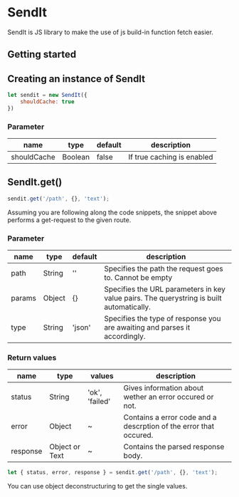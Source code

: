 # SendIt

SendIt is JS library to make the use of js build-in function fetch easier.

## Getting started

## Creating an instance of SendIt

```js
let sendit = new SendIt({
    shouldCache: true
})
```

### Parameter

|name|type|default|description|
|---|---|---|---|
|shouldCache|Boolean|false|If true caching is enabled|

## SendIt.get()

```js
sendit.get('/path', {}, 'text');
```

Assuming you are following along the code snippets, the snippet above performs a get-request
to the given route.

### Parameter

|name|type|default|description|
|---|---|---|---|
|path|String|''|Specifies the path the request goes to. Cannot be empty|
|params|Object|{}|Specifies the URL parameters in key value pairs. The querystring is built automatically.|
|type|String|'json'|Specifies the type of response you are awaiting and parses it accordingly.|

### Return values

|name|type|values|description|
|---|---|---|---|
|status|String|'ok', 'failed'|Gives information about wether an error occured or not.|
|error|Object|~|Contains a error code and a descrption of the error that occured.|
|response|Object or Text|~|Contains the parsed response body.|

```js
let { status, error, response } = sendit.get('/path', {}, 'text');
```

You can use object deconstructuring to get the single values.